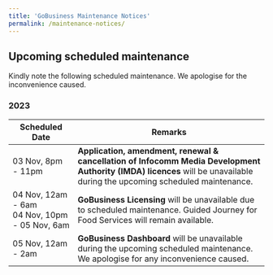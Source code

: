 ```yaml
---
title: 'GoBusiness Maintenance Notices'
permalink: /maintenance-notices/
---
```


## Upcoming scheduled maintenance

Kindly note the following scheduled maintenance. We apologise for the inconvenience caused.

### 2023 

| **Scheduled Date** | **Remarks** |  
|  -----------   |---------------- |  
| 03 Nov, 8pm - 11pm | **Application, amendment, renewal & cancellation of Infocomm Media Development Authority (IMDA) licences** will be unavailable during the upcoming scheduled maintenance. | 
| 04 Nov, 12am - 6am<br>04 Nov, 10pm - 05 Nov, 6am | **GoBusiness Licensing** will be unavailable due to scheduled maintenance. Guided Journey for Food Services will remain available. |
| 05 Nov, 12am - 2am | **GoBusiness Dashboard** will be unavailable during the upcoming scheduled maintenance. We apologise for any inconvenience caused. | 


   

<script src="/jquery/jquery.min.js"></script>
<script src="/jquery/resize-tables.js"></script>
